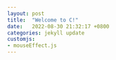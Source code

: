 ```yaml
---
layout: post
title:  "Welcome to C!"
date:   2022-08-30 21:32:17 +0800
categories: jekyll update
customjs:
- mouseEffect.js
---
```

<script>
function clickEffect() {
    let balls = [];
    let longPressed = false;
    let longPress;
    let multiplier = 0;
    let width, height;
    let origin;
    let normal;
    let ctx;
    const colours = ["#F73859", "#14FFEC", "#00E0FF", "#FF99FE", "#FAF15D"];
    const canvas = document.createElement("canvas");
    document.body.appendChild(canvas);
    canvas.setAttribute("style", "width: 100%; height: 100%; top: 0; left: 0; z-index: 99999; position: fixed; pointer-events: none;");
    const pointer = document.createElement("span");
    pointer.classList.add("pointer");
    document.body.appendChild(pointer);
   
    if (canvas.getContext && window.addEventListener) {
      ctx = canvas.getContext("2d");
      updateSize();
      window.addEventListener('resize', updateSize, false);
      loop();
      window.addEventListener("mousedown", function(e) {
        pushBalls(randBetween(10, 20), e.clientX, e.clientY);
        document.body.classList.add("is-pressed");
        longPress = setTimeout(function(){
          document.body.classList.add("is-longpress");
          longPressed = true;
        }, 500);
      }, false);
      window.addEventListener("mouseup", function(e) {
        clearInterval(longPress);
        if (longPressed == true) {
          document.body.classList.remove("is-longpress");
          pushBalls(randBetween(50 + Math.ceil(multiplier), 100 + Math.ceil(multiplier)), e.clientX, e.clientY);
          longPressed = false;
        }
        document.body.classList.remove("is-pressed");
      }, false);
      window.addEventListener("mousemove", function(e) {
        let x = e.clientX;
        let y = e.clientY;
        pointer.style.top = y + "px";
        pointer.style.left = x + "px";
      }, false);
    } else {
      console.log("canvas or addEventListener is unsupported!");
    }
   
   
    function updateSize() {
      canvas.width = window.innerWidth * 2;
      canvas.height = window.innerHeight * 2;
      canvas.style.width = window.innerWidth + 'px';
      canvas.style.height = window.innerHeight + 'px';
      ctx.scale(2, 2);
      width = (canvas.width = window.innerWidth);
      height = (canvas.height = window.innerHeight);
      origin = {
        x: width / 2,
        y: height / 2
      };
      normal = {
        x: width / 2,
        y: height / 2
      };
    }
    class Ball {
      constructor(x = origin.x, y = origin.y) {
        this.x = x;
        this.y = y;
        this.angle = Math.PI * 2 * Math.random();
        if (longPressed == true) {
          this.multiplier = randBetween(14 + multiplier, 15 + multiplier);
        } else {
          this.multiplier = randBetween(6, 12);
        }
        this.vx = (this.multiplier + Math.random() * 0.5) * Math.cos(this.angle);
        this.vy = (this.multiplier + Math.random() * 0.5) * Math.sin(this.angle);
        this.r = randBetween(8, 12) + 3 * Math.random();
        this.color = colours[Math.floor(Math.random() * colours.length)];
      }
      update() {
        this.x += this.vx - normal.x;
        this.y += this.vy - normal.y;
        normal.x = -2 / window.innerWidth * Math.sin(this.angle);
        normal.y = -2 / window.innerHeight * Math.cos(this.angle);
        this.r -= 0.3;
        this.vx *= 0.9;
        this.vy *= 0.9;
      }
    }
   
    function pushBalls(count = 1, x = origin.x, y = origin.y) {
      for (let i = 0; i < count; i++) {
        balls.push(new Ball(x, y));
      }
    }
   
    function randBetween(min, max) {
      return Math.floor(Math.random() * max) + min;
    }
   
    function loop() {
      ctx.fillStyle = "rgba(255, 255, 255, 0)";
      ctx.clearRect(0, 0, canvas.width, canvas.height);
      for (let i = 0; i < balls.length; i++) {
        let b = balls[i];
        if (b.r < 0) continue;
        ctx.fillStyle = b.color;
        ctx.beginPath();
        ctx.arc(b.x, b.y, b.r, 0, Math.PI * 2, false);
        ctx.fill();
        b.update();
      }
      if (longPressed == true) {
        multiplier += 0.2;
      } else if (!longPressed && multiplier >= 0) {
        multiplier -= 0.4;
      }
      removeBall();
      requestAnimationFrame(loop);
    }
   
    function removeBall() {
      for (let i = 0; i < balls.length; i++) {
        let b = balls[i];
        if (b.x + b.r < 0 || b.x - b.r > width || b.y + b.r < 0 || b.y - b.r > height || b.r < 0) {
          balls.splice(i, 1);
        }
      }
    }
  }
  clickEffect();
</script>

[jekyll-docs]: https://jekyllrb.com/docs/home
[jekyll-gh]:   https://github.com/jekyll/jekyll
[jekyll-talk]: https://talk.jekyllrb.com/
